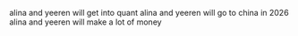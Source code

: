 alina and yeeren will get into quant
alina and yeeren will go to china in 2026
alina and yeeren will make a lot of money
